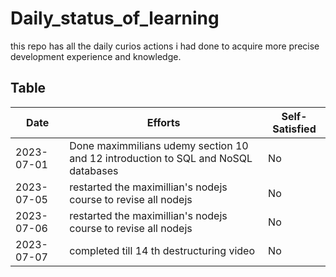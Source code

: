 # Daily_status_of_learning
this repo has all the daily curios actions i had done to acquire more precise development experience and knowledge.


## Table
| Date       | Efforts   | Self-Satisfied |
|------------|-----------|----------------|
| 2023-07-01 | Done maximmilians udemy section 10 and 12 introduction to SQL and NoSQL databases | No|
| 2023-07-05 | restarted the maximillian's nodejs course to revise all nodejs | No|
| 2023-07-06 | restarted the maximillian's nodejs course to revise all nodejs | No|
| 2023-07-07 | completed till 14 th destructuring video | No|








